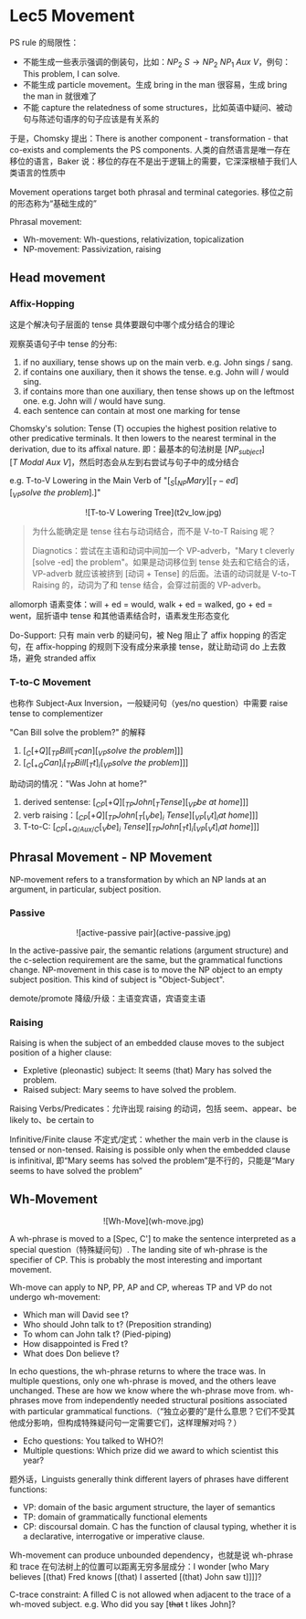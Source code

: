 # Lec5 Movement

PS rule 的局限性：

* 不能生成一些表示强调的倒装句，比如：$NP_{2}\ S→NP_2\ NP_1\ Aux\ V$，例句：This problem, I can solve.
* 不能生成 particle movement。生成 bring in the man 很容易，生成 bring the man in 就很难了
* 不能 capture the relatedness of some structures，比如英语中疑问、被动句与陈述句语序的句子应该是有关系的

于是，Chomsky 提出：There is another component - transformation - that co-exists and complements the PS components. 人类的自然语言是唯一存在移位的语言，Baker 说：移位的存在不是出于逻辑上的需要，它深深根植于我们人类语言的性质中

Movement operations target both phrasal and terminal categories. 移位之前的形态称为“基础生成的”

Phrasal movement:

* Wh-movement: Wh-questions, relativization, topicalization
* NP-movement: Passivization, raising

## Head movement

### Affix-Hopping

这是个解决句子层面的 tense 具体要跟句中哪个成分结合的理论

观察英语句子中 tense 的分布:

1. if no auxiliary, tense shows up on the main verb. e.g. John sings / sang.
2. if contains one auxiliary, then it shows the tense. e.g. John will / would sing.
3. if contains more than one auxiliary, then tense shows up on the leftmost one. e.g. John will / would have sung.
4. each sentence can contain at most one marking for tense

Chomsky's solution: Tense (T) occupies the highest position relative to other predicative terminals. It then lowers to the nearest terminal in the derivation, due to its affixal nature. 即：最基本的句法树是 $[NP_{subject}][T\ Modal\ Aux\ V]$，然后时态会从左到右尝试与句子中的成分结合

e.g. T-to-V Lowering in the Main Verb of "$[_S[_{NP}Mary][_T -ed][_{VP}solve\ the\ problem].]$"

<center>![T-to-V Lowering Tree](t2v_low.jpg)</center>

> 为什么能确定是 tense 往右与动词结合，而不是 V-to-T Raising 呢？
>
> Diagnotics：尝试在主语和动词中间加一个 VP-adverb，"Mary t cleverly [solve -ed] the problem"。如果是动词移位到 tense 处去和它结合的话，VP-adverb 就应该被挤到 [动词 + Tense] 的后面。法语的动词就是 V-to-T Raising 的，动词为了和 tense 结合，会穿过前面的 VP-adverb。

allomorph 语素变体：will + ed = would, walk + ed = walked, go + ed = went，屈折语中 tense 和其他语素结合时，语素发生形态变化

Do-Support: 只有 main verb 的疑问句，被 Neg 阻止了 affix hopping 的否定句，在 affix-hopping 的规则下没有成分来承接 tense，就让助动词 do 上去救场，避免 stranded affix

### T-to-C Movement

也称作 Subject-Aux Inversion，一般疑问句（yes/no question）中需要 raise tense to complementizer

"Can Bill solve the problem?" 的解释

1. $[_C[+Q][_{TP}Bill[_Tcan][_{VP}solve\ the\ problem]]]$
2. $[_C[_{+Q}Can]_i[_{TP}Bill[_Tt]_i[_{VP}solve\ the\ problem]]]$

助动词的情况："Was John at home?"

1. derived sentense: $[_{CP}[+Q][_{TP}John[_TTense][_{VP}be\ at\ home]]]$
2. verb raising：$[_{CP}[+Q][_{TP}John[_T[_Vbe]_i\ Tense][_{VP}[_Vt]_iat\ home]]]$
3. T-to-C: $[_{CP}[_{+Q/Aux/C}[_Vbe]_i\ Tense][_{TP}John[_Tt]_i[_{VP}[_Vt]_iat\ home]]]$

## Phrasal Movement - NP Movement

NP-movement refers to a transformation by which an NP lands at an argument, in particular, subject position.

### Passive

<center>![active-passive pair](active-passive.jpg)</center>

In the active-passive pair, the semantic relations (argument structure) and the c-selection requirement are the same, but the grammatical functions change. NP-movement in this case is to move the NP object to an empty subject position. This kind of subject is "Object-Subject".

demote/promote 降级/升级：主语变宾语，宾语变主语

### Raising

Raising is when the subject of an embedded clause moves to the subject position of a higher clause:

* Expletive (pleonastic) subject: It seems (that) Mary has solved the problem.
* Raised subject: Mary seems to have solved the problem.

Raising Verbs/Predicates：允许出现 raising 的动词，包括 seem、appear、be likely to、be certain to

Infinitive/Finite clause 不定式/定式：whether the main verb in the clause is tensed or non-tensed. Raising is possible only when the embedded clause is infinitival, 即“Mary seems has solved the problem”是不行的，只能是“Mary seems to have solved the problem”

## Wh-Movement

<center>![Wh-Move](wh-move.jpg)</center>

A wh-phrase is moved to a [Spec, C'] to make the sentence interpreted as a special question（特殊疑问句）. The landing site of wh-phrase is the specifier of CP. This is probably the most interesting and important movement.

Wh-move can apply to NP, PP, AP and CP, whereas TP and VP do not undergo wh-movement:

* Which man will David see t?
* Who should John talk to t? (Preposition stranding)
* To whom can John talk t? (Pied-piping)
* How disappointed is Fred t?
* What does Don believe t?

In echo questions, the wh-phrase returns to where the trace was. In multiple questions, only one wh-phrase is moved, and the others leave unchanged. These are how we know where the wh-phrase move from. wh-phrases move from independently needed structural positions associated with particular grammatical functions.（“独立必要的”是什么意思？它们不受其他成分影响，但构成特殊疑问句一定需要它们，这样理解对吗？）

* Echo questions: You talked to WHO?!
* Multiple questions: Which prize did we award to which scientist this year?

题外话，Linguists generally think different layers of phrases have different functions:

* VP: domain of the basic argument structure, the layer of semantics
* TP: domain of grammatically functional elements
* CP: discoursal domain. C has the function of clausal typing, whether it is a declarative, interrogative or imperative clause.

Wh-movement can produce unbounded dependency，也就是说 wh-phrase 和 trace 在句法树上的位置可以距离无穷多层成分：I wonder [who Mary believes [(that) Fred knows [(that) I asserted [(that) John saw t]]]]?

C-trace constraint: A filled C is not allowed when adjacent to the trace of a wh-moved subject. e.g. Who did you say [<del>that</del> t likes John]?
